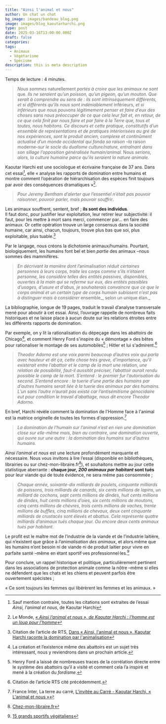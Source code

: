 ```yaml
---
title: "Ainsi l'animal et nous"
author: Un chat un chat
bg_image: images/bandeau_blog.png
image: images/blog_kaoutarharchi.png
type: post
date: 2025-03-16T13:00:00.000Z
draft: false
categories: 
tags:
  - Animaux
  - Végétarisme
  - Spécisme
description: this is meta description
---
```


Temps de lecture : 4 minutes.

>  _Nous sommes_ naturellement _portés à croire que les animaux ne sont_ que. _Ils ne seraient qu’un poisson, qu’un pigeon, qu’un mouton. Que serait à comprendre au sens de : ils sont intrinsèquement différents, et si différents qu’ils nous sont indéniablement_ inférieurs, _et si inférieurs que nous pouvons légitimement penser et faire d’eux des choses sans nous préoccuper de ce que cela leur fait et, en retour, de ce que cela finit par nous faire et par faire à la Terre que, tous et toutes, nous habitons._
> _Ce discours et cette pratique, constitutifs d’un ensemble de représentations et de pratiques intériorisées au gré de nos expériences, sont le produit ancien, complexe et continûment actualisé d’un monde occidental qui fonda sa raison –la_ raison moderne–_sur le socle du dualisme culture/nature, entraînant dans son sillage l’opposition généralisée humain/animal._
> Nous _serions, alors, la culture humaine parce qu’ils seraient la nature animale._ 

Kaoutar Harchi est une sociologue et écrivaine française de 37 ans. Dans cet essai[^1], elle « analyse les rapports de domination entre humains et montre comment l’opération de hiérarchisation des espèces finit toujours par avoir des conséquences dramatiques »[^2].

>  _Pour Jeremy Bentham d’alerter que l’essentiel n’était pas pouvoir raisonner, pouvoir parler, mais pouvoir souffrir_. 

Les animaux souffrent, sentent, bref ; **ils sont des individus**.  
Il faut donc, pour justifier leur exploitation, leur retirer leur subjectivité: il faut, pour les mettre à mort sans merci, commencer par… en faire des animaux. Or cette opération trouve un large consensus dans la société humaine, car ainsi, chacun, toujours, trouve plus bas que soi, plus exploitable, plus tuable.[^3]

Par le langage, nous créons la dichotomie animaux/humains. Pourtant, biologiquement, les humains font bel et bien _partie_ des animaux –nous sommes des mammifères.

>  _En décrivant la manière dont l_’animalisation _réduit certaines personnes à leurs corps, traite les corps comme s’ils n’étaient personne, les considère telles des entités passives, disponibles, ouvertes à la main qui se referme sur eux, des entités passibles d’usages, d’usure et d’abus, je souhaiterais convaincre que ce que le corps animal et un certain type de corps humain subissent n’est pas à distinguer mais à considérer_ ensemble_, selon un unique élan._ 

La bibliographie, longue de 19 pages, traduit le travail d’analyse transversale mené pour aboutir à cet essai. Ainsi, l’ouvrage rappelle de nombreux faits historiques et ne laisse place à aucun doute sur les relations étroites entre les différents rapports de domination.

Par exemple, on y lit la rationalisation du dépeçage dans les abattoirs de Chicago[^4], et comment Henry Ford s'inspire du « démontage » des bêtes pour rationaliser le montage de ses automobiles[^5] ; Hitler et lui s'admirent.[^6]

>  _Theodor Adorno est une voix parmi beaucoup d’autres voix qui parla avec hauteur et dit ça, cette chose très grave, d’importance, qu’il existerait entre l’abattoir et le camp de la mort une_ relation, _une relation de possibilité, faut-il aussitôt préciser, l’abattoir aurait rendu possible le camp de la mort. S’entend : le premier fur l’autorisation du second. S’entend encore : la tuerie d’une partie des humains par d’autres humains serait liée à la tuerie des animaux par des humains. L’un sans l’autre n’aurait pas existé car l’antisémitisme génocidaire eut pour condition le travail d’abattage, nous dit encore Theodor Adorno._ 

En bref, Harchi révèle comment la domination de l'Homme face à l'animal est la matrice originelle de toutes les formes d'oppression.[^7]

>  _La domination de l’humain sur l’animal n’est en rien une domination close sur elle-même mais, bien au contraire, une domination ouverte, qui ouvre sur une autre : la domination des humains sur d’autres humains._ 

_Ainsi l’animal et nous_ est une lecture profondément marquante et nécessaire. Nous vous invitons à lire l’essai (disponible en bibliothèques, librairies ou sur chez-mon-libraire.fr[^8]), et souhaitons mettre au jour cette statistique aberrante : **chaque jour,** **_200 animaux par habitant_ sont tués** pour leur viande qui de toute évidence, ne sera même pas consommée ;

>  _Chaque année, soixante-dix milliards de poulets, cinquante milliards de poissons, trois milliards de canards, six cents millions de lapins, un milliard de cochons, sept cents millions de dindes, huit cents millions de dindes, huit cents millions d’oies, six cents millions de moutons, cinq cents millions de chèvres, trois cents millions de vaches, trente millions de buffles, cinq millions de chevaux, deux cent cinquante milliards de crustacés sont élevés et abattus. Cela représente_ _quatre milliards d’animaux tués chaque jour. Ou encore deux cents animaux tués par habitant._ 

Le profit est le maître mot de l’industrie de la viande et de l’industrie laitière, qui n’existent que grâce à _l’animalisation des animaux_, et alors même que les humains n’ont besoin ni de viande ni de produit laitier pour vivre en parfaite santé –même en étant sportif·ves professionnel·les.[^9]

Pour conclure, un rappel historique et politique, particulièrement pertinent dans les associations de protection animale comme la nôtre –même si elles ne défendent que les chats et les chiens et peuvent parfois être ouvertement spécistes ;

« Ce sont toujours les femmes qui libérèrent les femmes et les animaux. »

[^1]: Sauf mention contraire, toutes les citations sont extraites de l’essai _Ainsi, l’animal et nous_, de Kaoutar Harchi 

[^2]: Le Monde, <a href="https://www.lemonde.fr/idees/article/2024/09/04/ainsi-l-animal-et-nous-de-kaoutar-harchi-l-homme-est-un-loup-pour-l-homme_6303557_3232.html" target="_blank">_« Ainsi l’animal et nous », de Kaoutar Harchi : l’homme est un loup pour l’homme_</a> 

[^3]: Citation de l’article de RTS, <a href="https://www.rts.ch/info/culture/livres/2024/article/domination-par-l-animalisation-l-essai-percutant-de-kaoutar-harchi-28732336.html" target="_blank">Dans « Ainsi, l'animal et nous », Kaoutar Harchi raconte la domination par l'animalisation</a> 

[^4]: La création et l’existence même des abattoirs est un sujet très intéressant, nous y reviendrons dans un prochain article. 

[^5]: Henry Ford a laissé de nombreuses traces de la corrélation directe entre le système des abattoirs qu’il a visité et comment cela l’a inspiré et mené à la création du _fordisme_. 

[^6]: Citation de l’article RTS cité précédemment. 

[^7]: France Inter, La terre au carré, <a href="https://www.radiofrance.fr/franceinter/podcasts/la-terre-au-carre/l-invite-au-carre-9994513" target="_blank">L'invitée au Carré - Kaoutar Harchi, « L'animal et nous »</a> 

[^8]: <a href="https://www.chez-mon-libraire.fr/listeliv.php?base=allbooks&mots_recherche=ainsi+l%27animal+et+nous" target="_blank">Chez-mon-libraire.fr</a> 

[^9]: <a href="https://www.ispo.com/fr/savoir-faire/sportifs-vegetaliens-15-sportifs-de-haut-niveau-avec-une-alimentation-vegetale" target="_blank">15 grands sportifs végétaliens</a> 